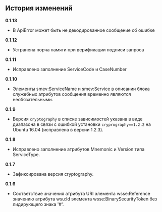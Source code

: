 ## История изменений

**0.1.13**
- В ApiError может быть не декодированное сообщение об ошибке

**0.1.12**
- Устранена порча памяти при верификации подписи запроса

**0.1.11**
- Исправлено заполнение ServiceCode и CaseNumber

**0.1.10**
- Элементы smev:ServiceName и smev:Service в описании блока служебных атрибутов сообщения временно являются необязательными.

**0.1.9**
- Версия ``cryptography`` в списке зависимостей указана в виде диапазона в
  связи с ошибкой установки ``cryprography==1.2.2`` на Ubuntu 16.04 (исправлена
  в версии 1.2.3).

**0.1.8**
- Исправлено заполнение атрибутов Mnemonic и Version типа ServiceType.

**0.1.7**
- Зафиксирована версия cryptography.

**0.1.6**
- Соответствие значения атрибута URI элемента wsse:Reference значению атрибута wsu:Id элемента wsse:BinarySecurityToken без лидирующего знака '#'.
